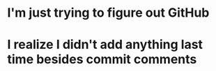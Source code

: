 # I'm just trying to figure out GitHub
# I realize I didn't add anything last time besides commit comments
